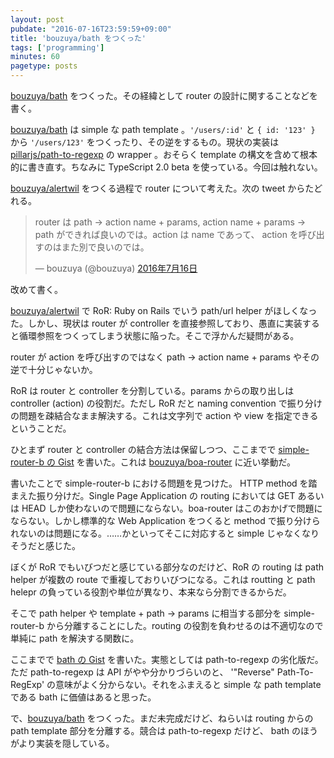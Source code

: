 ```yaml
---
layout: post
pubdate: "2016-07-16T23:59:59+09:00"
title: 'bouzuya/bath をつくった'
tags: ['programming']
minutes: 60
pagetype: posts
---
```

[bouzuya/bath][] をつくった。その経緯として router の設計に関することなどを書く。

[bouzuya/bath][] は simple な path template 。`'/users/:id'` と `{ id: '123' }` から `'/users/123'` をつくったり、その逆をするもの。現状の実装は [pillarjs/path-to-regexp][] の wrapper 。おそらく template の構文を含めて根本的に書き直す。ちなみに TypeScript 2.0 beta を使っている。今回は触れない。

[bouzuya/alertwil][] をつくる過程で router について考えた。次の tweet からたどれる。

<blockquote class="twitter-tweet" data-lang="ja"><p lang="ja" dir="ltr">router は path -&gt; action name + params, action name + params -&gt; path ができれば良いのでは。action は name であって、 action を呼び出すのはまた別で良いのでは。</p>&mdash; bouzuya (@bouzuya) <a href="https://twitter.com/bouzuya/status/754262150571450370">2016年7月16日</a></blockquote>
<script async src="//platform.twitter.com/widgets.js" charset="utf-8"></script>

改めて書く。

[bouzuya/alertwil][] で RoR: Ruby on Rails でいう path/url helper がほしくなった。しかし、現状は router が controller を直接参照しており、愚直に実装すると循環参照をつくってしまう状態に陥った。そこで浮かんだ疑問がある。

router が action を呼び出すのではなく path -> action name + params やその逆で十分じゃないか。

RoR は router と controller を分割している。params からの取り出しは controller (action) の役割だ。ただし RoR だと naming convention で振り分けの問題を疎結合なまま解決する。これは文字列で action や view を指定できるということだ。

ひとまず router と controller の結合方法は保留しつつ、ここまでで [simple-router-b の Gist](https://gist.github.com/bouzuya/20dffb93201e00507dcdd0fde6de3a0f) を書いた。これは [bouzuya/boa-router][] に近い挙動だ。

書いたことで simple-router-b における問題を見つけた。 HTTP method を踏まえた振り分けだ。Single Page Application の routing においては GET あるいは HEAD しか使わないので問題にならない。boa-router はこのおかげで問題にならない。しかし標準的な Web Application をつくると method で振り分けられないのは問題になる。……かといってそこに対応すると simple じゃなくなりそうだと感じた。

ぼくが RoR でもいびつだと感じている部分なのだけど、RoR の routing は path helper が複数の route で重複しておりいびつになる。これは routting と path helepr の負っている役割や単位が異なり、本来なら分割できるからだ。

そこで path helper や template + path -> params に相当する部分を simple-router-b から分離することにした。routing の役割を負わせるのは不適切なので単純に path を解決する関数に。

ここまでで [bath の Gist](https://gist.github.com/bouzuya/647039fa9fe5173f276def55590b6500) を書いた。実態としては path-to-regexp の劣化版だ。ただ path-to-regexp は API がやや分かりづらいのと、 '"Reverse" Path-To-RegExp' の意味がよく分からない。それをふまえると simple な path template である bath に価値はあると思った。

で、[bouzuya/bath][] をつくった。まだ未完成だけど、ねらいは routing からの path template 部分を分離する。競合は path-to-regexp だけど、 bath のほうがより実装を隠している。

[bouzuya/alertwil]: https://github.com/bouzuya/alertwil
[bouzuya/bath]: https://github.com/bouzuya/bath
[bouzuya/boa-router]: https://github.com/bouzuya/boa-router
[pillarjs/path-to-regexp]: https://github.com/pillarjs/path-to-regexp
